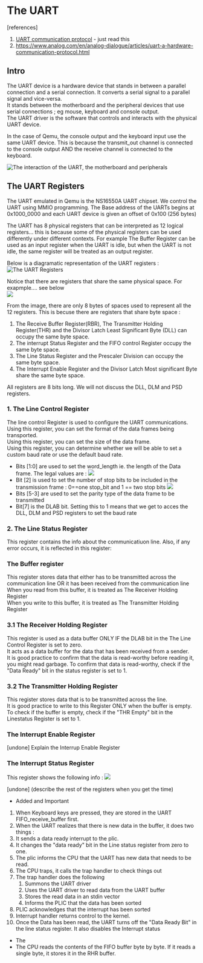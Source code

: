 # The UART 

[references]
1. [UART communication protocol](https://www.circuitbasics.com/basics-uart-communication/) - just read this 
2. https://www.analog.com/en/analog-dialogue/articles/uart-a-hardware-communication-protocol.html

## Intro
The UART device is a hardware device that stands in between a parallel connection and a serial connection. It converts a serial signal to a parallel signal and vice-versa.  
It stands between the motherboard and the peripheral devices that use serial connections ; eg mouse, keyboard and console output.  
The UART driver is the software that controls and interacts with the physical UART device.    


In the case of Qemu, the console output and the keyboard input use the same UART device. This is because the transmit_out channel is connected to the console output AND the receive channel is connected to the keyboard.

![The interaction of the UART, the motherboard and peripherals](./images/UART/UART_interaction_with_CPU_keyboard_&_console.svg)


## The UART Registers

The UART emulated in Qemu is the NS16550A UART chipset. We control the UART using MMIO programming. The Base address of the UARTs begins at 0x1000_0000 and each UART device is given an offset of 0x100 (256 bytes)  

The UART has 8 physical registers that can be interpreted as 12 logical registers... this is because some of the physical registers can be used differently under different contexts. For example The Buffer Register can be used as an input register when the UART is idle, but when the UART is not idle, the same register will be treated as an output register.    


Below is a diagramatic representation of the UART registers :    
![The UART Registers](./images/UART/UART%20registers%20official%20DOCS.png)  


Notice that there are registers that share the same physical space. For exapmple.... see below   
![](images/UART/UART_registers_expreted.png)

From the image, there are only 8 bytes of spaces used to represent all the 12 registers. This is becuse there are registers that share byte space : 
1. The Receive Buffer Register(RBR), The Transmitter Holding Register(THR) and the  Divisor Latch Least Significant Byte (DLL) can occupy the same byte space.
2. The interrupt Status Register and the FIFO control Register occupy the same byte space.
3. The Line Status Register and the Prescaler Division  can occupy the same byte space.
4. The Interrupt Enable Register and the Divisor Latch Most significant Byte share the same byte space.


All registers are 8 bits long. We will not discuss the DLL, DLM and PSD registers.  
### 1. The Line Control Register
The line control Register is used to configure the UART communications.  
Using this register, you can set the format of the data frames being transported.  
Using this register, you can set the size of the data frame.  
Using this register, you can determine whether we will be able to set a custom baud rate or use the default baud rate.  
   - Bits [1:0] are used to set the word_length ie. the length of the Data frame. The legal values are :
  ![](images/UART/word_lenth.png)
   - Bit [2] is used to set the number of stop bits to be included in the transmission frame : 0==one stop_bit and  1 == two stop bits
  ![](images/UART/parity_bit_values.png)
   - Bits [5-3] are used to set the parity type of the data frame to be transmitted
   - Bit[7] is the DLAB bit. Setting this to 1 means that we get to acces the DLL, DLM and PSD registers to set the baud rate

### 2. The Line Status Register
This register contains the info about the communicatiuon line. Also, if any error occurs, it is reflected in this register: 

### The Buffer register
This register stores data that either has to be transmitted across the communication line OR  it has been received from the communication line
When you read from this buffer, it is treated as The Receiver Holding Register  
When you write to this buffer, it is treated as The Transmitter Holding Register
   ### 3.1 The Receiver Holding Register
   This register is used as a data buffer ONLY IF the DLAB bit in the The Line Control Register is set to zero.  
   It acts as a data buffer for the data that has been received from a sender.  
   It is good practice to confirm that the data is read-worthy before reading it, you might read garbage. To confirm that data is read-worthy, check if the "Data Ready" bit in the status register is set to 1.  

   ### 3.2 The Transmitter Holding Register
   This register stores data that is to be transmitted across the line.  
   It is good practice to write to this Register ONLY when the buffer is empty. To check if the buffer is empty, check if the "THR Empty" bit in the Linestatus Register is set to 1.  

### The Interrupt Enable Register
[undone] Explain the Interrup Enable Register  

### The Interrupt Status Register
This register shows the following info :
![](images/UART/Interrupt_status_register.png)


[undone] (describe the rest of the registers when you get the time)  




* Added and Important

1. When Keyboard keys are pressed, they are stored in the UART FIFO_receive_buffer first.  
2. When the UART realizes that there is new data in the buffer, it does two things :
  1. It sends a data ready interrupt to the plic.  
  2. It changes the "data ready" bit in the Line status register from zero to one.
3. The plic informs the CPU that the UART has new data that needs to be read.
4. The CPU traps, it calls the trap handler to check things out
5. The trap handler does the following
   1. Summons the UART driver
   2. Uses the UART driver to read data from the UART buffer 
   3. Stores the read data in an stdin vector
   4. Informs the PLIC that the data has been sorted
6. PLIC acknowledges that the interrupt has been sorted
7. Interrupt handler returns control to the kernel. 
8. Once the Data has been read, the UART turns off the "Data Ready Bit" in the line status register. It also disables the Interrupt status

- The 
- The CPU reads the contents of the FIFO buffer byte by byte. If it reads a single byte, it stores it in the RHR buffer. 